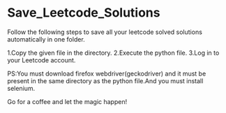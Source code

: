 # Save_Leetcode_Solutions

Follow the following steps to save all your leetcode solved solutions automatically in one folder.


1.Copy the given file in the directory.
2.Execute the python file.
3.Log in to your Leetcode account.

PS:You must download firefox webdriver(geckodriver) and it must be present in the same directory as the python file.And you must install selenium.

Go for a coffee and let the magic happen!
